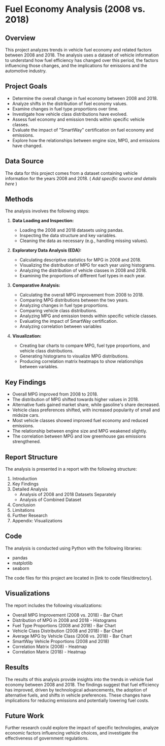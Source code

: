 # Fuel Economy Analysis (2008 vs. 2018)

## Overview

This project analyzes trends in vehicle fuel economy and related factors between 2008 and 2018.  The analysis uses a dataset of vehicle information to understand how fuel efficiency has changed over this period, the factors influencing those changes, and the implications for emissions and the automotive industry.

## Project Goals

* Determine the overall change in fuel economy between 2008 and 2018.
* Analyze shifts in the distribution of fuel economy values.
* Examine changes in fuel type proportions over time.
* Investigate how vehicle class distributions have evolved.
* Assess fuel economy and emission trends within specific vehicle classes.
* Evaluate the impact of "SmartWay" certification on fuel economy and emissions.
* Explore how the relationships between engine size, MPG, and emissions have changed.

## Data Source

The data for this project comes from a dataset containing vehicle information for the years 2008 and 2018.  ( *Add specific source and details here* )

## Methods

The analysis involves the following steps:

1.  **Data Loading and Inspection:**
    * Loading the 2008 and 2018 datasets using pandas.
    * Inspecting the data structure and key variables.
    * Cleaning the data as necessary (e.g., handling missing values).

2.  **Exploratory Data Analysis (EDA):**
    * Calculating descriptive statistics for MPG in 2008 and 2018.
    * Visualizing the distribution of MPG for each year using histograms.
    * Analyzing the distribution of vehicle classes in 2008 and 2018.
    * Examining the proportions of different fuel types in each year.

3.  **Comparative Analysis:**
    * Calculating the overall MPG improvement from 2008 to 2018.
    * Comparing MPG distributions between the two years.
    * Analyzing changes in fuel type proportions.
    * Comparing vehicle class distributions.
    * Analyzing MPG and emission trends within specific vehicle classes.
    * Evaluating the impact of SmartWay certification.
    * Analyzing correlation between variables

4.  **Visualization:**
    * Creating bar charts to compare MPG, fuel type proportions, and vehicle class distributions.
    * Generating histograms to visualize MPG distributions.
    * Producing correlation matrix heatmaps to show relationships between variables.

## Key Findings

* Overall MPG improved from 2008 to 2018.
* The distribution of MPG shifted towards higher values in 2018.
* Alternative fuels gained market share, while gasoline's share decreased.
* Vehicle class preferences shifted, with increased popularity of small and midsize cars.
* Most vehicle classes showed improved fuel economy and reduced emissions.
* The relationship between engine size and MPG weakened slightly.
* The correlation between MPG and low greenhouse gas emissions strengthened.

## Report Structure

The analysis is presented in a report with the following structure:

1.  Introduction
2.  Key Findings
3.  Detailed Analysis
    * Analysis of 2008 and 2018 Datasets Separately
    * Analysis of Combined Dataset
4.  Conclusion
5.  Limitations
6.  Further Research
7.  Appendix: Visualizations

## Code

The analysis is conducted using Python with the following libraries:

* pandas
* matplotlib
* seaborn

The code files for this project are located in [link to code files/directory].

## Visualizations

The report includes the following visualizations:

* Overall MPG Improvement (2008 vs. 2018) - Bar Chart
* Distribution of MPG in 2008 and 2018 - Histograms
* Fuel Type Proportions (2008 and 2018) - Bar Chart
* Vehicle Class Distribution (2008 and 2018) - Bar Chart
* Average MPG by Vehicle Class (2008 vs. 2018) - Bar Chart
* SmartWay Vehicle Proportions (2008 and 2018)
* Correlation Matrix (2008) - Heatmap
* Correlation Matrix (2018) - Heatmap

## Results

The results of this analysis provide insights into the trends in vehicle fuel economy between 2008 and 2018.  The findings suggest that fuel efficiency has improved, driven by technological advancements, the adoption of alternative fuels, and shifts in vehicle preferences.  These changes have implications for reducing emissions and potentially lowering fuel costs.

## Future Work

Further research could explore the impact of specific technologies, analyze economic factors influencing vehicle choices, and investigate the effectiveness of government regulations.
